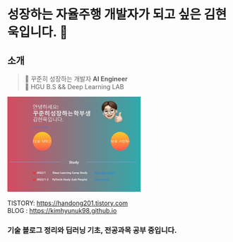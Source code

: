 # 성장하는 자율주행 개발자가 되고 싶은 김현욱입니다. 👋  

## 소개
> 🔭 꾸준히 성장하는 개발자 **AI Engineer**   
> 🌱 HGU B.S && Deep Learning LAB

<img src="./img/github.jpg" width="60%" height="50%">  

TISTORY: https://handong201.tistory.com     
BLOG : https://kimhyunuk98.github.io

### 기술 블로그 정리와 딥러닝 기초, 전공과목 공부 중입니다.

<!--
**KIMHYUNUK98/KIMHYUNUK98** is a ✨ _special_ ✨ repository because its `README.md` (this file) appears on your GitHub profile.

Here are some ideas to get you started:

- 🔭 I’m currently working on ...
- 🌱 I’m currently learning ...
- 👯 I’m looking to collaborate on ...
- 🤔 I’m looking for help with ...
- 💬 Ask me about ...
- 📫 How to reach me: ...
- 😄 Pronouns: ...
- ⚡ Fun fact: ...
-->


